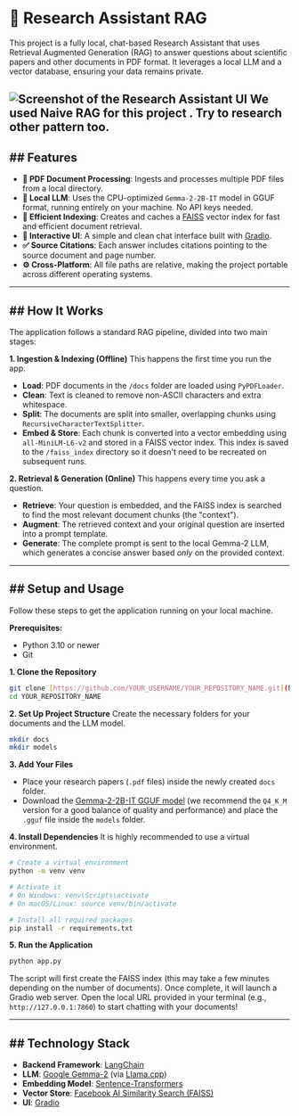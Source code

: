 # 🔬 Research Assistant RAG

This project is a fully local, chat-based Research Assistant that uses Retrieval Augmented Generation (RAG) to answer questions about scientific papers and other documents in PDF format. It leverages a local LLM and a vector database, ensuring your data remains private.

![Screenshot of the Research Assistant UI](https://media.licdn.com/dms/image/v2/D4D22AQEuR6oSoEUedA/feedshare-shrink_1280/B4DZfNzyaXH4Ao-/0/1751504595899?e=1755734400&v=beta&t=GcJOC2x73wGgTmQ7M9pwgIjedT8Kl2rtIrkrjQVzRwE)
We used Naive RAG for this project . Try to research other pattern too. 
---

## ## Features

-   **📄 PDF Document Processing**: Ingests and processes multiple PDF files from a local directory.
-   **🧠 Local LLM**: Uses the CPU-optimized `Gemma-2-2B-IT` model in GGUF format, running entirely on your machine. No API keys needed.
-   **💾 Efficient Indexing**: Creates and caches a [FAISS](https://faiss.ai/) vector index for fast and efficient document retrieval.
-   **💬 Interactive UI**: A simple and clean chat interface built with [Gradio](https://www.gradio.app/).
-   **✅ Source Citations**: Each answer includes citations pointing to the source document and page number.
-   **⚙️ Cross-Platform**: All file paths are relative, making the project portable across different operating systems.

---

## ## How It Works

The application follows a standard RAG pipeline, divided into two main stages:

**1. Ingestion & Indexing (Offline)**
This happens the first time you run the app.
-   **Load**: PDF documents in the `/docs` folder are loaded using `PyPDFLoader`.
-   **Clean**: Text is cleaned to remove non-ASCII characters and extra whitespace.
-   **Split**: The documents are split into smaller, overlapping chunks using `RecursiveCharacterTextSplitter`.
-   **Embed & Store**: Each chunk is converted into a vector embedding using `all-MiniLM-L6-v2` and stored in a FAISS vector index. This index is saved to the `/faiss_index` directory so it doesn't need to be recreated on subsequent runs.

**2. Retrieval & Generation (Online)**
This happens every time you ask a question.
-   **Retrieve**: Your question is embedded, and the FAISS index is searched to find the most relevant document chunks (the "context").
-   **Augment**: The retrieved context and your original question are inserted into a prompt template.
-   **Generate**: The complete prompt is sent to the local Gemma-2 LLM, which generates a concise answer based *only* on the provided context.

---

## ## Setup and Usage

Follow these steps to get the application running on your local machine.

**Prerequisites:**
-   Python 3.10 or newer
-   Git

**1. Clone the Repository**
```bash
git clone [https://github.com/YOUR_USERNAME/YOUR_REPOSITORY_NAME.git](https://github.com/YOUR_USERNAME/YOUR_REPOSITORY_NAME.git)
cd YOUR_REPOSITORY_NAME
```

**2. Set Up Project Structure**
Create the necessary folders for your documents and the LLM model.
```bash
mkdir docs
mkdir models
```

**3. Add Your Files**
-   Place your research papers (`.pdf` files) inside the newly created `docs` folder.
-   Download the [Gemma-2-2B-IT GGUF model](https://huggingface.co/lmstudio-ai/gemma-2-2b-it-GGUF) (we recommend the `Q4_K_M` version for a good balance of quality and performance) and place the `.gguf` file inside the `models` folder.

**4. Install Dependencies**
It is highly recommended to use a virtual environment.
```bash
# Create a virtual environment
python -m venv venv

# Activate it
# On Windows: venv\Scripts\activate
# On macOS/Linux: source venv/bin/activate

# Install all required packages
pip install -r requirements.txt
```

**5. Run the Application**
```bash
python app.py
```
The script will first create the FAISS index (this may take a few minutes depending on the number of documents). Once complete, it will launch a Gradio web server. Open the local URL provided in your terminal (e.g., `http://127.0.0.1:7860`) to start chatting with your documents!

---

## ## Technology Stack

-   **Backend Framework**: [LangChain](https://www.langchain.com/)
-   **LLM**: [Google Gemma-2](https://huggingface.co/google/gemma-2-2b-it) (via [Llama.cpp](https://github.com/ggerganov/llama.cpp))
-   **Embedding Model**: [Sentence-Transformers](https://www.sbert.net/)
-   **Vector Store**: [Facebook AI Similarity Search (FAISS)](https://faiss.ai/)
-   **UI**: [Gradio](https://www.gradio.app/)
